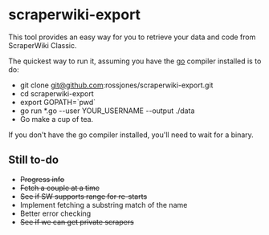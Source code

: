 # scraperwiki-export

This tool provides an easy way for you to retrieve your data and code from ScraperWiki Classic.

The quickest way to run it, assuming you have the [go](http://golang.org/doc/install) compiler installed is to do:

  * git clone git@github.com:rossjones/scraperwiki-export.git
  * cd scraperwiki-export
  * export GOPATH=\`pwd\`
  * go run *.go --user YOUR_USERNAME --output ./data 
  * Go make a cup of tea.
  
  
If you don't have the go compiler installed, you'll need to wait for a binary.


## Still to-do

 * ~~Progress info~~
 * ~~Fetch a couple at a time~~
 * ~~See if SW supports range for re-starts~~
 * Implement fetching a substring match of the name
 * Better error checking
 * ~~See if we can get private scrapers~~
